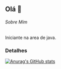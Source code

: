 ## Olá 👋

###### Sobre Mim
Iniciante na area de java.

### Detalhes

[![Anurag's GitHub stats](https://github-readme-stats.vercel.app/api?username=Paulo-Ricardo2607&show_icons=true&theme=dark)](https://github.com/anuraghazra/github-readme-stats)
